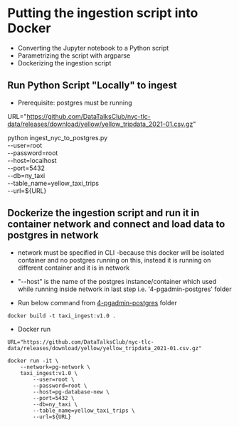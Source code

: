 # Putting the ingestion script into Docker

- Converting the Jupyter notebook to a Python script
- Parametrizing the script with argparse
- Dockerizing the ingestion script

## Run Python Script "Locally" to ingest

- Prerequisite: postgres must be running 

URL="https://github.com/DataTalksClub/nyc-tlc-data/releases/download/yellow/yellow_tripdata_2021-01.csv.gz"

python ingest_nyc_to_postgres.py \
    --user=root \
    --password=root \
    --host=localhost \
    --port=5432 \
    --db=ny_taxi \
    --table_name=yellow_taxi_trips \
    --url=${URL}


## Dockerize the ingestion script and run it in container network and connect and load data to postgres in network

- network must be specified in CLI 
    -because this docker will be isolated container and no postgres running on this, instead it is running on different container and it is in network
- "--host" is the name of the postgres instance/container which used while running inside network in last step i.e. '4-pgadmin-postgres' folder

- Run below command from [4-pgadmin-postgres](https://github.com/maaz-ahmed-ansari/data-engineering/tree/main/1-docker-and-terraform/1-docker_sql/4-pgadmin-postgres) folder

```
docker build -t taxi_ingest:v1.0 .
```

- Docker run

```
URL="https://github.com/DataTalksClub/nyc-tlc-data/releases/download/yellow/yellow_tripdata_2021-01.csv.gz"

docker run -it \
    --network=pg-network \
    taxi_ingest:v1.0 \
        --user=root \
        --password=root \
        --host=pg-database-new \
        --port=5432 \
        --db=ny_taxi \
        --table_name=yellow_taxi_trips \
        --url=${URL}
```
